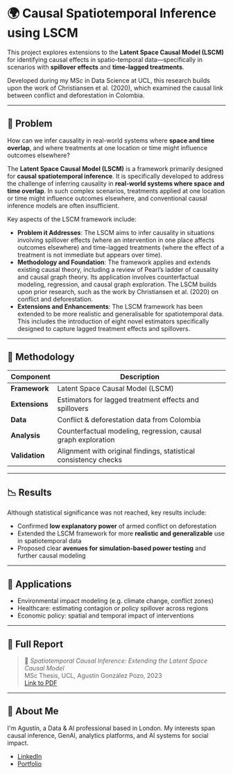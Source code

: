 # 🌍 Causal Spatiotemporal Inference using LSCM

This project explores extensions to the **Latent Space Causal Model (LSCM)** for identifying causal effects in spatio-temporal data—specifically in scenarios with **spillover effects** and **time-lagged treatments**.

Developed during my MSc in Data Science at UCL, this research builds upon the work of Christiansen et al. (2020), which examined the causal link between conflict and deforestation in Colombia.

---

## 🧠 Problem

How can we infer causality in real-world systems where **space and time overlap**, and where treatments at one location or time might influence outcomes elsewhere?

The **Latent Space Causal Model (LSCM)** is a framework primarily designed for **causal spatiotemporal inference**. It is specifically developed to address the challenge of inferring causality in **real-world systems where space and time overlap**. In such complex scenarios, treatments applied at one location or time might influence outcomes elsewhere, and conventional causal inference models are often insufficient.

Key aspects of the LSCM framework include:
- __Problem it Addresses__: The LSCM aims to infer causality in situations involving spillover effects (where an intervention in one place affects outcomes elsewhere) and time-lagged treatments (where the effect of a treatment is not immediate but appears over time).
- __Methodology and Foundation__: The framework applies and extends existing causal theory, including a review of Pearl’s ladder of causality and causal graph theory. Its application involves counterfactual modeling, regression, and causal graph exploration. The LSCM builds upon prior research, such as the work by Christiansen et al. (2020) on conflict and deforestation.
- __Extensions and Enhancements__: The LSCM framework has been extended to be more realistic and generalisable for spatiotemporal data. This includes the introduction of eight novel estimators specifically designed to capture lagged treatment effects and spillovers.

---

## 🔬 Methodology

| Component | Description |
|----------|-------------|
| **Framework** | Latent Space Causal Model (LSCM) |
| **Extensions** | Estimators for lagged treatment effects and spillovers |
| **Data** | Conflict & deforestation data from Colombia |
| **Analysis** | Counterfactual modeling, regression, causal graph exploration |
| **Validation** | Alignment with original findings, statistical consistency checks |

---

## 📉 Results

Although statistical significance was not reached, key results include:
- Confirmed **low explanatory power** of armed conflict on deforestation
- Extended the LSCM framework for more **realistic and generalizable** use in spatiotemporal data
- Proposed clear **avenues for simulation-based power testing** and further causal modeling

---

## 📍 Applications

- Environmental impact modeling (e.g. climate change, conflict zones)
- Healthcare: estimating contagion or policy spillover across regions
- Economic policy: spatial and temporal impact of interventions

---

## 📘 Full Report

> 📄 *Spatiotemporal Causal Inference: Extending the Latent Space Causal Model*  
> MSc Thesis, UCL, Agustín González Pozo, 2023  
> [Link to PDF](./report/UCL_Thesis_LSCM.pdf)

---

## 👤 About Me

I'm Agustín, a Data & AI professional based in London. My interests span causal inference, GenAI, analytics platforms, and AI systems for social impact.

- [LinkedIn](https://www.linkedin.com/in/agustin-gonzalez-pozo)
- [Portfolio](https://github.com/agonzalezp2/agustin-portfolio)

